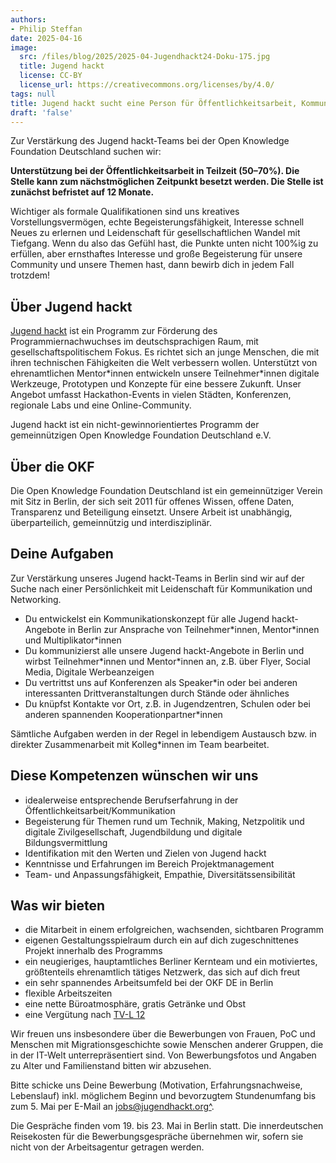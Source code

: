 ```yaml
---
authors:
- Philip Steffan
date: 2025-04-16
image:
  src: /files/blog/2025/2025-04-Jugendhackt24-Doku-175.jpg
  title: Jugend hackt
  license: CC-BY
  license_url: https://creativecommons.org/licenses/by/4.0/
tags: null
title: Jugend hackt sucht eine Person für Öffentlichkeitsarbeit, Kommunikation und Networking (50-70%)
draft: 'false'
---
```


Zur Verstärkung des Jugend hackt-Teams bei der Open Knowledge Foundation Deutschland suchen wir:

**Unterstützung bei der Öffentlichkeitsarbeit in Teilzeit (50–70%). Die Stelle kann zum nächstmöglichen Zeitpunkt besetzt werden. Die Stelle ist zunächst befristet auf 12 Monate.**

Wichtiger als formale Qualifikationen sind uns kreatives Vorstellungsvermögen, echte Begeisterungsfähigkeit, Interesse schnell Neues zu erlernen und Leidenschaft für gesellschaftlichen Wandel mit Tiefgang. Wenn du also das Gefühl hast, die Punkte unten nicht 100%ig zu erfüllen, aber ernsthaftes Interesse und große Begeisterung für unsere Community und unsere Themen hast, dann bewirb dich in jedem Fall trotzdem!

## Über Jugend hackt

[Jugend hackt](https://jugendhackt.org/) ist ein Programm zur Förderung des Programmiernachwuchses im deutschsprachigen Raum, mit gesellschaftspolitischem Fokus. Es richtet sich an junge Menschen, die mit ihren technischen Fähigkeiten die Welt verbessern wollen. Unterstützt von ehrenamtlichen Mentor\*innen entwickeln unsere Teilnehmer\*innen digitale Werkzeuge, Prototypen und Konzepte für eine bessere Zukunft. Unser Angebot umfasst Hackathon-Events in vielen Städten, Konferenzen, regionale Labs und eine Online-Community.

Jugend hackt ist ein nicht-gewinnorientiertes Programm der gemeinnützigen Open Knowledge Foundation Deutschland e.V.

## Über die OKF

Die Open Knowledge Foundation Deutschland ist ein gemeinnütziger Verein mit Sitz in Berlin, der sich seit 2011 für offenes Wissen, offene Daten, Transparenz und Beteiligung einsetzt. Unsere Arbeit ist unabhängig, überparteilich, gemeinnützig und interdisziplinär.

## Deine Aufgaben

Zur Verstärkung unseres Jugend hackt-Teams in Berlin sind wir auf der Suche nach einer Persönlichkeit mit Leidenschaft für Kommunikation und Networking.

* Du entwickelst ein Kommunikationskonzept für alle Jugend hackt-Angebote in Berlin zur Ansprache von Teilnehmer*innen, Mentor\*innen und Multiplikator\*innen
* Du kommunizierst alle unsere Jugend hackt-Angebote in Berlin und wirbst Teilnehmer\*innen und Mentor\*innen an, z.B. über Flyer, Social Media, Digitale Werbeanzeigen
* Du vertrittst uns auf Konferenzen als Speaker\*in oder bei anderen interessanten Drittveranstaltungen durch Stände oder ähnliches
* Du knüpfst Kontakte vor Ort, z.B. in Jugendzentren, Schulen oder bei anderen spannenden Kooperationpartner\*innen

Sämtliche Aufgaben werden in der Regel in lebendigem Austausch bzw. in direkter Zusammenarbeit mit Kolleg\*innen im Team bearbeitet.

## Diese Kompetenzen wünschen wir uns

* idealerweise entsprechende Berufserfahrung in der Öffentlichkeitsarbeit/Kommunikation
* Begeisterung für Themen rund um Technik, Making, Netzpolitik und digitale Zivilgesellschaft, Jugendbildung und digitale Bildungsvermittlung
* Identifikation mit den Werten und Zielen von Jugend hackt
* Kenntnisse und Erfahrungen im Bereich Projektmanagement
* Team- und Anpassungsfähigkeit, Empathie, Diversitätssensibilität

## Was wir bieten

* die Mitarbeit in einem erfolgreichen, wachsenden, sichtbaren Programm
* eigenen Gestaltungsspielraum durch ein auf dich zugeschnittenes Projekt innerhalb des Programms
* ein neugieriges, hauptamtliches Berliner Kernteam und ein motiviertes, größtenteils ehrenamtlich tätiges Netzwerk, das sich auf dich freut
* ein sehr spannendes Arbeitsumfeld bei der OKF DE in Berlin
* flexible Arbeitszeiten
* eine nette Büroatmosphäre, gratis Getränke und Obst
* eine Vergütung nach [TV-L 12](https://oeffentlicher-dienst.info/tv-l/allg/)


Wir freuen uns insbesondere über die Bewerbungen von Frauen, PoC und Menschen mit Migrationsgeschichte sowie Menschen anderer Gruppen, die in der IT-Welt unterrepräsentiert sind. Von Bewerbungsfotos und Angaben zu Alter und Familienstand bitten wir abzusehen.

Bitte schicke uns Deine Bewerbung (Motivation, Erfahrungsnachweise, Lebenslauf) inkl. möglichem Beginn und bevorzugtem Stundenumfang bis zum 5. Mai per E-Mail an [jobs@jugendhackt.org^](mailto:jobs@jugendhackt.org).

Die Gespräche finden vom 19. bis 23. Mai in Berlin statt. Die innerdeutschen Reisekosten für die Bewerbungsgespräche übernehmen wir, sofern sie nicht von der Arbeitsagentur getragen werden.
